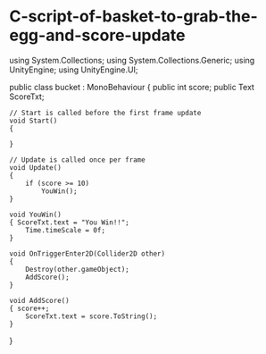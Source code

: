 # C-script-of-basket-to-grab-the-egg-and-score-update
using System.Collections;
using System.Collections.Generic;
using UnityEngine;
using UnityEngine.UI;


public class bucket : MonoBehaviour
{
    public int score;
    public Text ScoreTxt;

    // Start is called before the first frame update
    void Start()
    {
        
    }

    // Update is called once per frame
    void Update()
    {
        if (score >= 10)
            YouWin();
    }

    void YouWin()
    { ScoreTxt.text = "You Win!!";
        Time.timeScale = 0f;
    }

    void OnTriggerEnter2D(Collider2D other)
    {
        Destroy(other.gameObject);
        AddScore();
    }

    void AddScore()
    { score++;
        ScoreTxt.text = score.ToString();
    }
}
